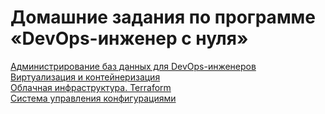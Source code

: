 # Домашние задания по программе «DevOps-инженер с нуля»


[Администрирование баз данных для DevOps-инженеров](https://github.com/BaryshnikovNV/netology-devops/blob/master/BD-DEV-9/README.md)  
[Виртуализация и контейнеризация](https://github.com/BaryshnikovNV/netology-devops/blob/master/VIRTD-35/README.md)  
[Облачная инфраструктура. Terraform](https://github.com/BaryshnikovNV/netology-devops/blob/TER-35/TER-35/README.md)  
[Система управления конфигурациями](https://github.com/BaryshnikovNV/netology-devops/blob/KONF-35/KONF-35/README.md)  